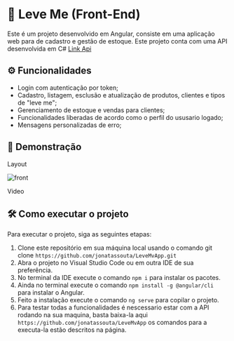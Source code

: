 # 🚀 Leve Me (Front-End)

Este é um projeto desenvolvido em Angular, consiste em uma aplicação web para de cadastro e gestão de estoque. Este projeto conta com uma API desenvolvida em C# <a href="">Link Api</a>

## ⚙️ Funcionalidades

* Login com autenticação por token;
* Cadastro, listagem, esclusão e atualização de produtos, clientes e tipos de "leve me";
* Gerenciamento de estoque e vendas para clientes;
* Funcionalidades liberadas de acordo como o perfil do ususario logado;
* Mensagens personalizadas de erro;

## 🔭 Demonstração

Layout

![front](https://github.com/jonatassouta/LeveMvApp/assets/44308032/e9fc60ae-3a3c-45b3-a9a7-360f15d487ac)

Video

## 🛠 Como executar o projeto

Para executar o projeto, siga as seguintes etapas:
1. Clone este repositório em sua máquina local usando o comando git clone ```https://github.com/jonatassouta/LeveMvApp.git```
2. Abra o projeto no Visual Studio Code ou em outra IDE de sua preferência.
3. No terminal da IDE execute o comando ```npm i``` para instalar os pacotes.
4. Ainda no terminal execute o comando ```npm install -g @angular/cli``` para instalar o Angular.
5. Feito a instalação execute o comando ```ng serve``` para copilar o projeto.
6. Para testar todas a funcionalidades é nescessario estar com a API rodando na sua maquina, basta baixa-la aqui  ```https://github.com/jonatassouta/LeveMvApp``` os comandos para a executa-la estão descritos na página.
